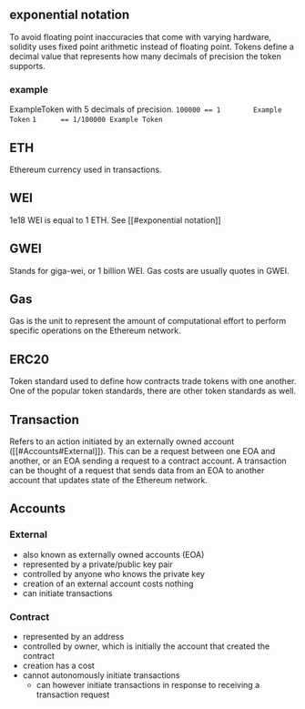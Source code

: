 ## exponential notation
To avoid floating point inaccuracies that come with varying hardware, solidity uses fixed point arithmetic instead of floating point. Tokens define a decimal value that represents how many decimals of precision the token supports.
### example
ExampleToken with 5 decimals of precision.
`100000 == 1        Example Token`
`1      == 1/100000 Example Token`
## ETH
Ethereum currency used in transactions.
## WEI
1e18 WEI is equal to 1 ETH.
See [[#exponential notation]]
## GWEI
Stands for giga-wei, or 1 billion WEI. Gas costs are usually quotes in GWEI.
## Gas
Gas is the unit to represent the amount of computational effort to perform specific operations on the Ethereum network.
## ERC20
Token standard used to define how contracts trade tokens with one another.
One of the popular token standards, there are other token standards as well.
## Transaction
Refers to an action initiated by an externally owned account ([[#Accounts#External]]). This can be a request between one EOA and another, or an EOA sending a request to a contract account. A transaction can be thought of a request that sends data from an EOA to another account that updates state of the Ethereum network.
## Accounts
### External
- also known as externally owned accounts (EOA)
- represented by a private/public key pair
- controlled by anyone who knows the private key
- creation of an external account costs nothing
- can initiate transactions
### Contract
- represented by an address
- controlled by owner, which is initially the account that created the contract
- creation has a cost
- cannot autonomously initiate transactions
	- can however initiate transactions in response to receiving a transaction request
